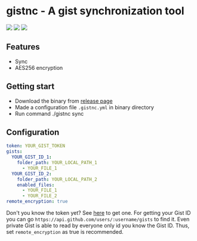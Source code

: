 # gistnc - A gist synchronization tool

![](https://img.shields.io/github/license/festum/gistnc-bin.svg) ![](https://img.shields.io/github/downloads/festum/gistnc-bin/latest/total.svg) ![](https://img.shields.io/github/tag/festum/gistnc-bin.svg)

## Features

- Sync
- AES256 encryption

## Getting start

- Download the binary from [release page](https://github.com/festum/gistnc-bin/releases)
- Made a configuration file `.gistnc.yml` in binary directory
- Run command ./gistnc sync

## Configuration

```.gistnc.yml
token: YOUR_GIST_TOKEN
gists:
  YOUR_GIST_ID_1:
    folder_path: YOUR_LOCAL_PATH_1
	  - YOUR_FILE_1
  YOUR_GIST_ID_2:
    folder_path: YOUR_LOCAL_PATH_2
    enabled_files:
      - YOUR_FILE_1
	  - YOUR_FILE_2
remote_encryption: true
```

Don't you know the token yet? See [here](https://developer.github.com/apps/building-oauth-apps/creating-an-oauth-app/) to get one.
For getting your Gist ID you can go `https://api.github.com/users/:username/gists` to find it.
Even private Gist is able to read by everyone only id you know the Gist ID. Thus, set `remote_encryption` as true is recommended.
